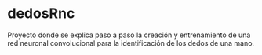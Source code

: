 # dedosRnc
Proyecto donde se explica paso a paso la creación y entrenamiento de una red neuronal convolucional para la identificación de los dedos de una mano.
